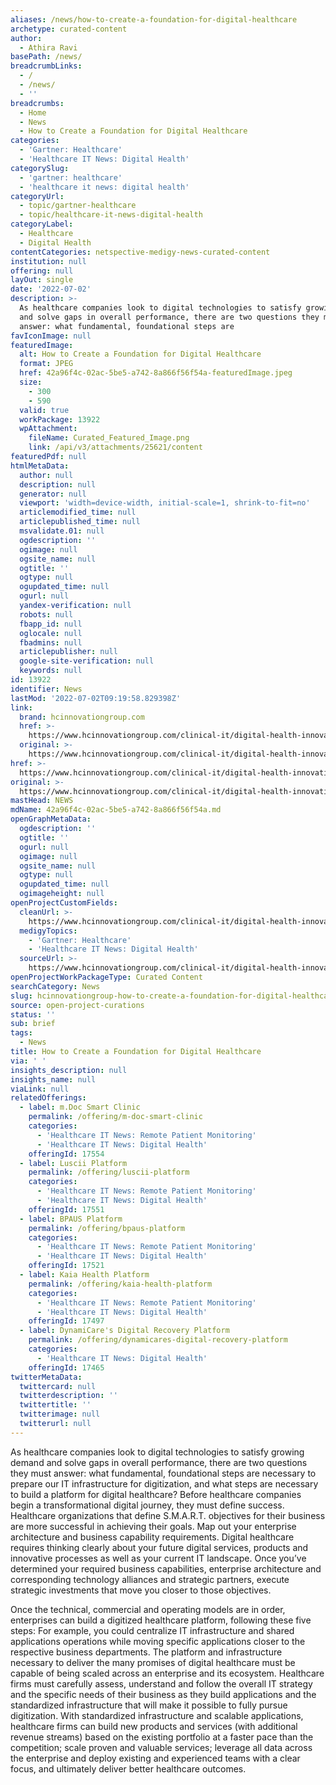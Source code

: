 ```yaml
---
aliases: /news/how-to-create-a-foundation-for-digital-healthcare
archetype: curated-content
author:
  - Athira Ravi
basePath: /news/
breadcrumbLinks:
  - /
  - /news/
  - ''
breadcrumbs:
  - Home
  - News
  - How to Create a Foundation for Digital Healthcare
categories:
  - 'Gartner: Healthcare'
  - 'Healthcare IT News: Digital Health'
categorySlug:
  - 'gartner: healthcare'
  - 'healthcare it news: digital health'
categoryUrl:
  - topic/gartner-healthcare
  - topic/healthcare-it-news-digital-health
categoryLabel:
  - Healthcare
  - Digital Health
contentCategories: netspective-medigy-news-curated-content
institution: null
offering: null
layOut: single
date: '2022-07-02'
description: >-
  As healthcare companies look to digital technologies to satisfy growing demand
  and solve gaps in overall performance, there are two questions they must
  answer: what fundamental, foundational steps are
favIconImage: null
featuredImage:
  alt: How to Create a Foundation for Digital Healthcare
  format: JPEG
  href: 42a96f4c-02ac-5be5-a742-8a866f56f54a-featuredImage.jpeg
  size:
    - 300
    - 590
  valid: true
  workPackage: 13922
  wpAttachment:
    fileName: Curated_Featured_Image.png
    link: /api/v3/attachments/25621/content
featuredPdf: null
htmlMetaData:
  author: null
  description: null
  generator: null
  viewport: 'width=device-width, initial-scale=1, shrink-to-fit=no'
  articlemodified_time: null
  articlepublished_time: null
  msvalidate.01: null
  ogdescription: ''
  ogimage: null
  ogsite_name: null
  ogtitle: ''
  ogtype: null
  ogupdated_time: null
  ogurl: null
  yandex-verification: null
  robots: null
  fbapp_id: null
  oglocale: null
  fbadmins: null
  articlepublisher: null
  google-site-verification: null
  keywords: null
id: 13922
identifier: News
lastMod: '2022-07-02T09:19:58.829398Z'
link:
  brand: hcinnovationgroup.com
  href: >-
    https://www.hcinnovationgroup.com/clinical-it/digital-health-innovation/blog/21272977/how-to-create-a-foundation-for-digital-healthcare
  original: >-
    https://www.hcinnovationgroup.com/clinical-it/digital-health-innovation/blog/21272977/how-to-create-a-foundation-for-digital-healthcare
href: >-
  https://www.hcinnovationgroup.com/clinical-it/digital-health-innovation/blog/21272977/how-to-create-a-foundation-for-digital-healthcare
original: >-
  https://www.hcinnovationgroup.com/clinical-it/digital-health-innovation/blog/21272977/how-to-create-a-foundation-for-digital-healthcare
mastHead: NEWS
mdName: 42a96f4c-02ac-5be5-a742-8a866f56f54a.md
openGraphMetaData:
  ogdescription: ''
  ogtitle: ''
  ogurl: null
  ogimage: null
  ogsite_name: null
  ogtype: null
  ogupdated_time: null
  ogimageheight: null
openProjectCustomFields:
  cleanUrl: >-
    https://www.hcinnovationgroup.com/clinical-it/digital-health-innovation/blog/21272977/how-to-create-a-foundation-for-digital-healthcare
  medigyTopics:
    - 'Gartner: Healthcare'
    - 'Healthcare IT News: Digital Health'
  sourceUrl: >-
    https://www.hcinnovationgroup.com/clinical-it/digital-health-innovation/blog/21272977/how-to-create-a-foundation-for-digital-healthcare
openProjectWorkPackageType: Curated Content
searchCategory: News
slug: hcinnovationgroup-how-to-create-a-foundation-for-digital-healthcare
source: open-project-curations
status: ''
sub: brief
tags:
  - News
title: How to Create a Foundation for Digital Healthcare
via: ' '
insights_description: null
insights_name: null
viaLink: null
relatedOfferings:
  - label: m.Doc Smart Clinic
    permalink: /offering/m-doc-smart-clinic
    categories:
      - 'Healthcare IT News: Remote Patient Monitoring'
      - 'Healthcare IT News: Digital Health'
    offeringId: 17554
  - label: Luscii Platform
    permalink: /offering/luscii-platform
    categories:
      - 'Healthcare IT News: Remote Patient Monitoring'
      - 'Healthcare IT News: Digital Health'
    offeringId: 17551
  - label: BPAUS Platform
    permalink: /offering/bpaus-platform
    categories:
      - 'Healthcare IT News: Remote Patient Monitoring'
      - 'Healthcare IT News: Digital Health'
    offeringId: 17521
  - label: Kaia Health Platform
    permalink: /offering/kaia-health-platform
    categories:
      - 'Healthcare IT News: Remote Patient Monitoring'
      - 'Healthcare IT News: Digital Health'
    offeringId: 17497
  - label: DynamiCare's Digital Recovery Platform
    permalink: /offering/dynamicares-digital-recovery-platform
    categories:
      - 'Healthcare IT News: Digital Health'
    offeringId: 17465
twitterMetaData:
  twittercard: null
  twitterdescription: ''
  twittertitle: ''
  twitterimage: null
  twitterurl: null
---
```

<p>As healthcare companies look to digital technologies to satisfy growing demand and solve gaps in overall performance, there are two questions they must answer: what fundamental, foundational steps are necessary to prepare our IT infrastructure for digitization, and what steps are necessary to build a platform for digital healthcare? Before healthcare companies begin a transformational digital journey, they must define success.
Healthcare organizations that define S.M.A.R.T. objectives for their business are more successful in achieving their goals.
Map out your enterprise architecture and business capability requirements.
Digital healthcare requires thinking clearly about your future digital services, products and innovative processes as well as your current IT landscape.
Once you’ve determined your required business capabilities, enterprise architecture and corresponding technology alliances and strategic partners, execute strategic investments that move you closer to those objectives.
</p><p>
Once the technical, commercial and operating models are in order, enterprises can build a digitized healthcare platform, following these five steps:
For example, you could centralize IT infrastructure and shared applications operations while moving specific applications closer to the respective business departments.
The platform and infrastructure necessary to deliver the many promises of digital healthcare must be capable of being scaled across an enterprise and its ecosystem.
Healthcare firms must carefully assess, understand and follow the overall IT strategy and the specific needs of their business as they build applications and the standardized infrastructure that will make it possible to fully pursue digitization.
With standardized infrastructure and scalable applications, healthcare firms can build new products and services (with additional revenue streams) based on the existing portfolio at a faster pace than the competition; scale proven and valuable services; leverage all data across the enterprise and deploy existing and experienced teams with a clear focus, and ultimately deliver better healthcare outcomes.</p>